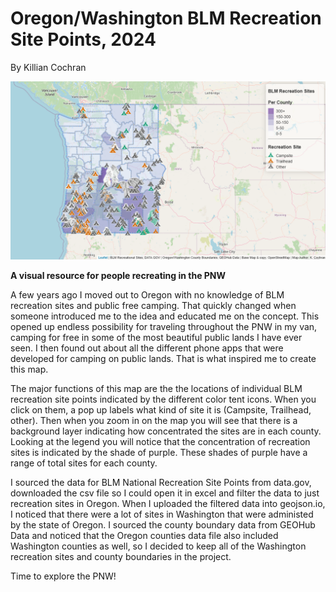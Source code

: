 # Oregon/Washington BLM Recreation Site Points, 2024
By Killian Cochran


<img src="img/Screenshot 2024-11-21 212303.png">




**A visual resource for people recreating in the PNW** 


A few years ago I moved out to Oregon with no knowledge of BLM recreation sites and public free camping. That quickly changed when someone introduced me to the idea and educated me on the concept. This opened up endless possibility for traveling throughout the PNW in my van, camping for free in some of the most beautiful public lands I have ever seen. I then found out about all the different phone apps that were developed for camping on public lands. That is what inspired me to create this map.

The major functions of this map are the the locations of individual BLM recreation site points indicated by the different color tent icons. When you click on them, a pop up labels what kind of site it is (Campsite, Trailhead, other). Then when you zoom in on the map you will see that there is a background layer indicating how concentrated the sites are in each county. Looking at the legend you will notice that the concentration of recreation sites is indicated by the shade of purple. These shades of purple have a range of total sites for each county. 

I sourced the data for BLM National Recreation Site Points from data.gov, downloaded the csv file so I could open it in excel and filter the data to just recreation sites in Oregon. When I uploaded the filtered data into geojson.io, I noticed that there were a lot of sites in Washington that were administed by the state of Oregon. I sourced the county boundary data from GEOHub Data and noticed that the Oregon counties data file also included Washington counties as well, so I decided to keep all of the Washington recreation sites and county boundaries in the project. 

Time to explore the PNW!
